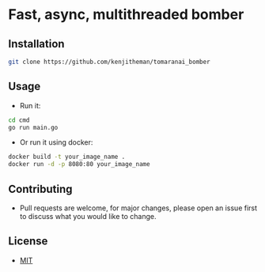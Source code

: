 # Fast, async, multithreaded bomber

## Installation

```sh
git clone https://github.com/kenjitheman/tomaranai_bomber
```

## Usage

- Run it:

```sh
cd cmd
go run main.go
```

- Or run it using docker:

```sh
docker build -t your_image_name .
docker run -d -p 8080:80 your_image_name
```

## Contributing

- Pull requests are welcome, for major changes, please open an issue first to
  discuss what you would like to change.

## License

- [MIT](./LICENSE)
